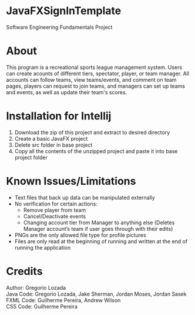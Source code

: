 # JavaFXSignInTemplate
Software Engineering Fundamentals Project
# About
This program is a recreational sports league management system. Users can create acounts of 
different tiers, spectator, player, or team manager. All accounts can follow teams, view 
teams/events, and comment on team pages, players can request to join teams, and managers 
can set up teams and events, as well as update their team's scores.
# Installation for Intellij
1. Download the zip of this project and extract to desired directory
2. Create a basic JavaFX project
3. Delete src folder in base project
4. Copy all the contents of the unzipped project and paste it into base project folder
# Known Issues/Limitations
- Text files that back up data can be manipulated externally
- No verification for certain actions:
  - Remove player from team
  - Cancel/Deactivate events
  - Changing account tier from Manager to anything else (Deletes Manager account’s team if user goes through with their edits)
- PNGs are the only allowed file type for profile pictures
- Files are only read at the beginning of running and written at the end of running the application
# Credits
Author: Gregorio Lozada</br>
Java Code: Gregorio Lozada, Jake Sherman, Jordan Moses, Jordan Sasek</br>
FXML Code: Guilherme Pereira, Andrew Wilson</br>
CSS Code: Guilherme Pereira
